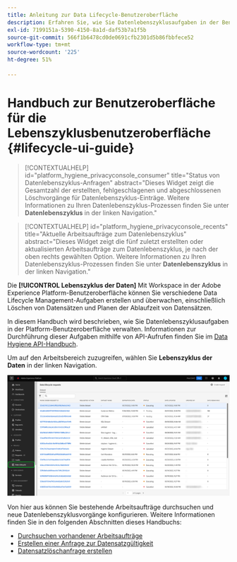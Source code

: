 ```yaml
---
title: Anleitung zur Data Lifecycle-Benutzeroberfläche
description: Erfahren Sie, wie Sie Datenlebenszyklusaufgaben in der Benutzeroberfläche von Adobe Experience Platform verwalten.
exl-id: 7199151a-5390-4150-8a1d-daf53b7a1f5b
source-git-commit: 566f1b6478cd0de0691cfb2301d5b86fbbfece52
workflow-type: tm+mt
source-wordcount: '225'
ht-degree: 51%

---
```


# Handbuch zur Benutzeroberfläche für die Lebenszyklusbenutzeroberfläche {#lifecycle-ui-guide}

>[!CONTEXTUALHELP]
>id="platform_hygiene_privacyconsole_consumer"
>title="Status von Datenlebenszyklus-Anfragen"
>abstract="Dieses Widget zeigt die Gesamtzahl der erstellten, fehlgeschlagenen und abgeschlossenen Löschvorgänge für Datenlebenszyklus-Einträge. Weitere Informationen zu Ihren Datenlebenszyklus-Prozessen finden Sie unter **Datenlebenszyklus** in der linken Navigation."

>[!CONTEXTUALHELP]
>id="platform_hygiene_privacyconsole_recents"
>title="Aktuelle Arbeitsaufträge zum Datenlebenszyklus"
>abstract="Dieses Widget zeigt die fünf zuletzt erstellten oder aktualisierten Arbeitsaufträge zum Datenlebenszyklus, je nach der oben rechts gewählten Option. Weitere Informationen zu Ihren Datenlebenszyklus-Prozessen finden Sie unter **Datenlebenszyklus** in der linken Navigation."

Die **[!UICONTROL Lebenszyklus der Daten]** Mit Workspace in der Adobe Experience Platform-Benutzeroberfläche können Sie verschiedene Data Lifecycle Management-Aufgaben erstellen und überwachen, einschließlich Löschen von Datensätzen und Planen der Ablaufzeit von Datensätzen.

In diesem Handbuch wird beschrieben, wie Sie Datenlebenszyklusaufgaben in der Platform-Benutzeroberfläche verwalten. Informationen zur Durchführung dieser Aufgaben mithilfe von API-Aufrufen finden Sie im [Data Hygiene API-Handbuch](../api/overview.md).

Um auf den Arbeitsbereich zuzugreifen, wählen Sie **Lebenszyklus der Daten** in der linken Navigation.

![Die [!UICONTROL Lebenszyklus der Daten] Arbeitsbereich in der Platform-Benutzeroberfläche mit [!UICONTROL Lebenszyklus der Daten] im linken Navigationsbereich hervorgehoben.](../images/ui/overview/home.png)

Von hier aus können Sie bestehende Arbeitsaufträge durchsuchen und neue Datenlebenszyklusvorgänge konfigurieren. Weitere Informationen finden Sie in den folgenden Abschnitten dieses Handbuchs:

* [Durchsuchen vorhandener Arbeitsaufträge](./browse.md)
* [Erstellen einer Anfrage zur Datensatzgültigkeit](./dataset-expiration.md)
* [Datensatzlöschanfrage erstellen](./record-delete.md)
